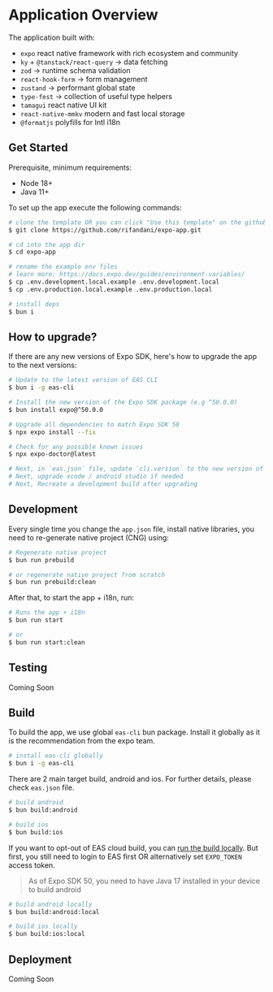 # Application Overview

The application built with:

- `expo` react native framework with rich ecosystem and community
- `ky` + `@tanstack/react-query` -> data fetching
- `zod` -> runtime schema validation
- `react-hook-form` -> form management
- `zustand` -> performant global state
- `type-fest` -> collection of useful type helpers
- `tamagui` react native UI kit
- `react-native-mmkv` modern and fast local storage
- `@formatjs` polyfills for Intl i18n

## Get Started

Prerequisite, minimum requirements:

- Node 18+
- Java 11+

To set up the app execute the following commands:

```bash
# clone the template OR you can click "Use this template" on the github repo
$ git clone https://github.com/rifandani/expo-app.git

# cd into the app dir
$ cd expo-app

# rename the example env files
# learn more: https://docs.expo.dev/guides/environment-variables/
$ cp .env.development.local.example .env.development.local
$ cp .env.production.local.example .env.production.local

# install deps
$ bun i
```

## How to upgrade?

If there are any new versions of Expo SDK, here's how to upgrade the app to the next versions:

```bash
# Update to the latest version of EAS CLI
$ bun i -g eas-cli

# Install the new version of the Expo SDK package (e.g ^50.0.0)
$ bun install expo@^50.0.0

# Upgrade all dependencies to match Expo SDK 50
$ npx expo install --fix

# Check for any possible known issues
$ npx expo-doctor@latest

# Next, in `eas.json` file, update `cli.version` to the new version of `eas-cli` global package
# Next, upgrade xcode / android studio if needed
# Next, Recreate a development build after upgrading
```

## Development

Every single time you change the `app.json` file, install native libraries, you need to re-generate native project (CNG) using:

```bash
# Regenerate native project
$ bun run prebuild

# or regenerate native project from scratch
$ bun run prebuild:clean
```

After that, to start the app + i18n, run:

```bash
# Runs the app + i18n
$ bun run start

# or
$ bun run start:clean
```

## Testing

Coming Soon

## Build

To build the app, we use global `eas-cli` bun package. Install it globally as it is the recommendation from the expo team.

```bash
# install eas-cli globally
$ bun i -g eas-cli
```

There are 2 main target build, android and ios. For further details, please check `eas.json` file.

```bash
# build android
$ bun build:android

# build ios
$ bun build:ios
```

If you want to opt-out of EAS cloud build, you can [run the build locally](https://docs.expo.dev/build-reference/local-builds/). But first, you still need to login to EAS first OR alternatively set `EXPO_TOKEN` access token.

> As of Expo SDK 50, you need to have Java 17 installed in your device to build android

```bash
# build android locally
$ bun build:android:local

# build ios locally
$ bun build:ios:local
```

## Deployment

Coming Soon
